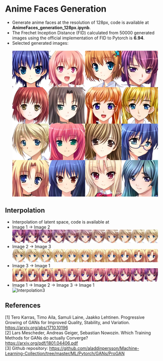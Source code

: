 # Anime Faces Generation <br>
* Generate anime faces at the resolution of 128px, code is available at **AnimeFaces_generation_128px.ipynb**. <br>
* The Frechet Inception Distance (FID) calculated from 50000 generated images using the official implementation of FID to Pytorch is **6.94**. <br>
* Selected generated images: <br><br>
![128px](generated%20images/128px.png)

## Interpolation <br>
* Interpolation of latent space, code is available at
* Image 1 &#8594; Image 2 <br>
![Interpolation1](generated%20images/Interpolation1.png) <br>
* Image 2 &#8594; Image 3 <br>
![Interpolation2](generated%20images/Interpolation2.png) <br>
* Image 3 &#8594; Image 1 <br>
![Interpolation3](generated%20images/Interpolation3.png) <br>
* Image 1 &#8594; Image 2 &#8594; Image 3 &#8594; Image 1 <br>
![Interpolation3](generated%20images/Interpolation.gif) <br>

## References <br>
<a id="1">[1]</a> Tero Karras, Timo Aila, Samuli Laine, Jaakko Lehtinen. Progressive Growing of GANs for Improved Quality, Stability, and Variation. https://arxiv.org/abs/1710.10196 <br>
<a id="2">[2]</a> Lars Mescheder, Andreas Geiger, Sebastian Nowozin. Which Training Methods for GANs do actually Converge? https://arxiv.org/pdf/1801.04406.pdf <br>
<a id="3">[3]</a> Github repository: https://github.com/aladdinpersson/Machine-Learning-Collection/tree/master/ML/Pytorch/GANs/ProGAN
